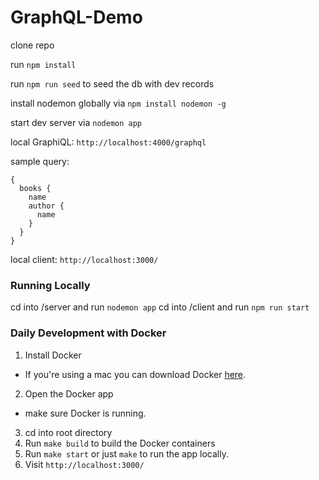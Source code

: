 # GraphQL-Demo

clone repo

run `npm install`

run `npm run seed` to seed the db with dev records

install nodemon globally via `npm install nodemon -g`

start dev server via `nodemon app`

local GraphiQL:
`http://localhost:4000/graphql`

sample query:
```
{
  books {
    name
    author {
      name
    }
  }
}
```

local client:
`http://localhost:3000/`

### Running Locally ###

cd into /server and run `nodemon app`
cd into /client and run `npm run start`

### Daily Development with Docker

1. Install Docker
  - If you're using a mac you can download Docker [here](https://docs.docker.com/v17.12/docker-for-mac/install/).
2. Open the Docker app
  - make sure Docker is running.
3. cd into root directory
4. Run `make build` to build the Docker containers
5. Run `make start` or just `make` to run the app locally.
6. Visit `http://localhost:3000/`
